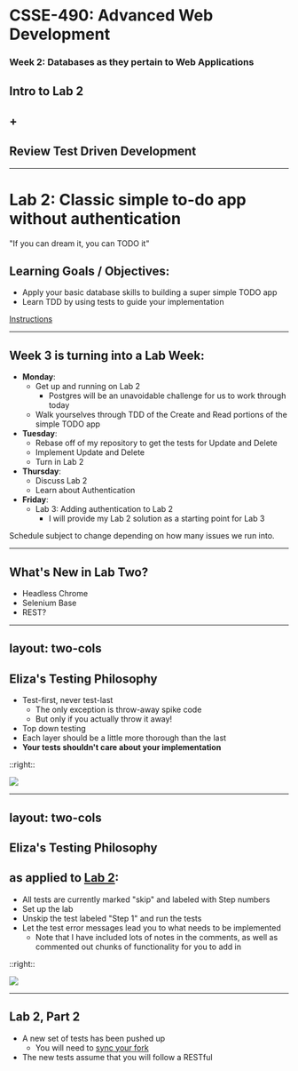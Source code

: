 # CSSE-490: Advanced Web Development
### Week 2: Databases as they pertain to Web Applications

## Intro to Lab 2
## +
## Review Test Driven Development

---

# Lab 2: Classic simple to-do app without authentication

"If you can dream it, you can TODO it"

## Learning Goals / Objectives:
* Apply your basic database skills to building a super simple TODO app
* Learn TDD by using tests to guide your implementation


[Instructions](https://github.com/elizabrock/CSSE-490/blob/main/labs/lab-02-classic-simple-todo-app-without-authentication.md)

---

## Week 3 is turning into a Lab Week:

* **Monday**:
  * Get up and running on Lab 2
    * Postgres will be an unavoidable challenge for us to work through today
  * Walk yourselves through TDD of the Create and Read portions of the simple TODO app
* **Tuesday**:
  * Rebase off of my repository to get the tests for Update and Delete
  * Implement Update and Delete
  * Turn in Lab 2
* **Thursday**:
  * Discuss Lab 2
  * Learn about Authentication
* **Friday**:
  * Lab 3: Adding authentication to Lab 2
    * I will provide my Lab 2 solution as a starting point for Lab 3

Schedule subject to change depending on how many issues we run into.

---

## What's New in Lab Two?

* Headless Chrome
* Selenium Base
* REST?

---
layout: two-cols
---

## Eliza's Testing Philosophy

* Test-first, never test-last
  * The only exception is throw-away spike code
  * But only if you actually throw it away!
* Top down testing
* Each layer should be a little more thorough than the last
* **Your tests shouldn't care about your implementation**

::right::

<a href='//sketchviz.com/@elizabrock/91fc6bc5e473e4067fd94261683bfe0b'><img src='https://sketchviz.com/@elizabrock/91fc6bc5e473e4067fd94261683bfe0b/d543ef6880bc12b36a83afe6b85a42301c2fccae.sketchy.png' style='max-width: 100%; max-height: 28em;'></a>


---
layout: two-cols
---

## Eliza's Testing Philosophy
## as applied to [Lab 2](https://github.com/elizabrock/CSSE-490/blob/main/labs/lab-02-classic-simple-todo-app-without-authentication.md):

* All tests are currently marked "skip" and labeled with Step numbers
* Set up the lab
* Unskip the test labeled "Step 1" and run the tests
* Let the test error messages lead you to what needs to be implemented
  * Note that I have included lots of notes in the comments, as well as commented out chunks of functionality for you to add in

::right::

<a href='//sketchviz.com/@elizabrock/91fc6bc5e473e4067fd94261683bfe0b'><img src='https://sketchviz.com/@elizabrock/91fc6bc5e473e4067fd94261683bfe0b/d543ef6880bc12b36a83afe6b85a42301c2fccae.sketchy.png' style='max-width: 100%; max-height: 28em;'></a>

---

## Lab 2, Part 2


* A new set of tests has been pushed up
  * You will need to [sync your fork](https://docs.github.com/en/github/collaborating-with-pull-requests/working-with-forks/syncing-a-fork)
* The new tests assume that you will follow a RESTful
